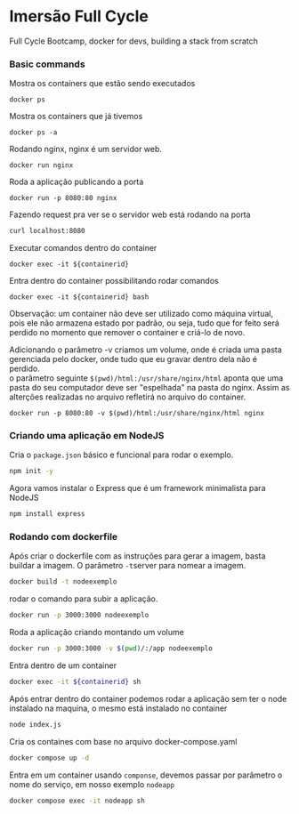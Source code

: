 # Imersão Full Cycle
Full Cycle Bootcamp, docker for devs, building a stack from scratch

### Basic commands

Mostra os containers que estão sendo executados
```docker
docker ps 
```

Mostra os containers que já tivemos
```docker
docker ps -a
```

Rodando nginx, nginx é um servidor web.
```docker
docker run nginx
```

Roda a aplicação publicando a porta
```docker
docker run -p 8080:80 nginx
```

Fazendo request pra ver se o servidor web está rodando na porta
```sh
curl localhost:8080
```

Executar comandos dentro do container
```docker
docker exec -it ${containerid}
```

Entra dentro do container possibilitando rodar comandos
```docker
docker exec -it ${containerid} bash
```
Observação: um container não deve ser utilizado como máquina virtual, pois ele não armazena estado por padrão, ou seja, tudo que for feito será perdido no momento que remover o container e criá-lo de novo.

Adicionando o parâmetro -v criamos um volume, onde é criada uma pasta gerenciada pelo docker, onde tudo que eu gravar dentro dela não é perdido.   
o parâmetro seguinte `$(pwd)/html:/usr/share/nginx/html` aponta que uma pasta do seu computador deve ser "espelhada" na pasta do nginx. Assim as alterções realizadas no arquivo refletirá no arquivo do container.
```docker
docker run -p 8080:80 -v $(pwd)/html:/usr/share/nginx/html nginx
```

### Criando uma aplicação em NodeJS

Cria o `package.json` básico e funcional para rodar o exemplo. 
```sh
npm init -y
```

Agora vamos instalar o Express que é um framework minimalista para NodeJS
```sh
npm install express
```

### Rodando com dockerfile

Após criar o dockerfile com as instruções para gerar a imagem, basta buildar a imagem. O parâmetro `-t`server para nomear a imagem.
```sh
docker build -t nodeexemplo
```

rodar o comando para subir a aplicação.
```sh
docker run -p 3000:3000 nodeexemplo
```

Roda a aplicação criando montando um volume
```sh
docker run -p 3000:3000 -v $(pwd)/:/app nodeexemplo
```

Entra dentro de um container
```sh
docker exec -it ${containerid} sh  
```

Após entrar dentro do container podemos rodar a aplicação sem ter o node instalado na maquina, o mesmo está instalado no container
```sh
node index.js
```

Cria os containes com base no arquivo docker-compose.yaml
```sh
docker compose up -d
````

Entra em um container usando `componse`, devemos passar por parâmetro o nome do serviço, em nosso exemplo `nodeapp`
```sh
docker compose exec -it nodeapp sh
```